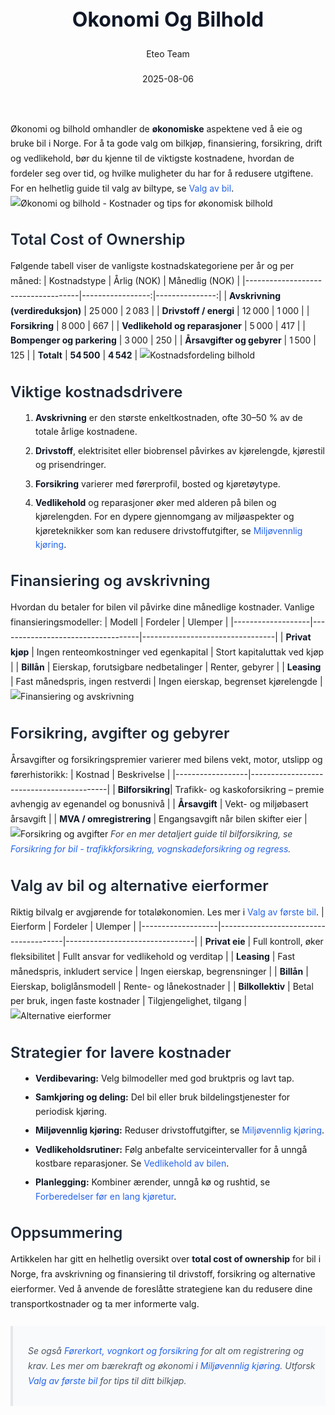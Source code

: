 ﻿---
title: "Okonomi Og Bilhold"
date: 2025-08-06
draft: false
author: "Eteo Team"
description: "Guide to Okonomi Og Bilhold for Norwegian driving theory exam."
categories: ["Driving Theory"]
tags: ["driving", "theory", "safety"]
featured_image: "/blog/okonomi-og-bilhold/okonomi-og-bilhold-image.svg"
---
<style>
/* Base text styling */
.article-content {
  font-family: 'Inter', -apple-system, BlinkMacSystemFont, 'Segoe UI', Roboto, Oxygen, Ubuntu, Cantarell, 'Open Sans', 'Helvetica Neue', sans-serif;
  line-height: 1.6;
  color: #1f2937;
  font-size: 16px;
}
/* Headers */
h1 {
  font-size: 2rem;
  font-weight: 700;
  margin: 2rem 0 1.5rem;
  color: #111827;
}
h2 {
  font-size: 1.5rem;
  font-weight: 600;
  margin: 2rem 0 1rem;
  color: #1f2937;
}
h3 {
  font-size: 1.25rem;
  font-weight: 600;
  margin: 1.5rem 0 0.75rem;
  color: #374151;
}
/* Paragraphs */
p {
  margin: 1rem 0;
  line-height: 1.7;
}
/* Lists */
ul, ol {
  margin: 1rem 0 1rem 1.5rem;
  padding-left: 1rem;
}
li {
  margin-bottom: 0.5rem;
  line-height: 1.6;
}
/* Bold and emphasis text */
strong, b {
  font-weight: 700 !important;
  color: #111827;
}
em, i {
  font-style: italic;
  color: #374151;
}
strong em, b i, em strong, i b {
  font-weight: 700 !important;
  font-style: italic;
  color: #111827;
}
/* Links */
a {
  color: #2563eb;
  text-decoration: none;
  transition: color 0.2s ease;
}
a:hover {
  color: #1d4ed8;
  text-decoration: underline;
}
/* Code blocks */
pre, code {
  font-family: 'SFMono-Regular', Consolas, 'Liberation Mono', Menlo, monospace;
  background-color: #f3f4f6;
  border-radius: 0.375rem;
  font-size: 0.875em;
}
pre {
  padding: 1rem;
  overflow-x: auto;
  margin: 1rem 0;
}
code {
  padding: 0.2em 0.4em;
}
/* Blockquotes */
blockquote {
  border-left: 4px solid #e5e7eb;
  margin: 1.5rem 0;
  padding: 0.75rem 1rem 0.75rem 1.5rem;
  background-color: #f9fafb;
  color: #4b5563;
  font-style: italic;
}
/* Tables */
table {
  margin: 1.5rem auto !important;
  border-collapse: collapse !important;
  width: 100% !important;
  max-width: 100%;
  box-shadow: 0 1px 3px rgba(0,0,0,0.1) !important;
  border-radius: 0.5rem !important;
  overflow: hidden !important;
  border: 1px solid #e5e7eb !important;
  display: table !important;
}
th, td {
  padding: 0.75rem 1.25rem !important;
  text-align: left !important;
  border: 1px solid #e5e7eb !important;
  vertical-align: top;
}
th {
  background-color: #f9fafb !important;
  font-weight: 600 !important;
  color: #111827 !important;
  text-transform: uppercase !important;
  font-size: 0.75rem !important;
  letter-spacing: 0.05em !important;
}
tr:nth-child(even) {
  background-color: #f9fafb !important;
}
tr:hover {
  background-color: #f3f4f6 !important;
}
/* Responsive adjustments */
@media (max-width: 768px) {
  .article-content {
    font-size: 15px;
  }
  h1 { font-size: 1.75rem; }
  h2 { font-size: 1.375rem; }
  h3 { font-size: 1.125rem; }
  table {
    display: block !important;
    overflow-x: auto !important;
    -webkit-overflow-scrolling: touch;
  }
}
</style>
Økonomi og bilhold omhandler de **økonomiske** aspektene ved å eie og bruke bil i Norge. For å ta gode valg om bilkjøp, finansiering, forsikring, drift og vedlikehold, bør du kjenne til de viktigste kostnadene, hvordan de fordeler seg over tid, og hvilke muligheter du har for å redusere utgiftene.
 For en helhetlig guide til valg av biltype, se [Valg av bil](/blogs/teori/valg-av-bil "Valg av bil - Fossil, hybrid eller elektrisk | Teorikurs").
 ![Økonomi og bilhold - Kostnader og tips for økonomisk bilhold](/blog/okonomi-og-bilhold/okonomi-og-bilhold-image.svg)
## Total Cost of Ownership
Følgende tabell viser de vanligste kostnadskategoriene per år og per måned:
| Kostnadstype                       | Årlig (NOK)      | Månedlig (NOK) |
|------------------------------------|-----------------:|---------------:|
| **Avskrivning (verdireduksjon)**   | 25 000           | 2 083          |
| **Drivstoff / energi**             | 12 000           | 1 000          |
| **Forsikring**                     | 8 000            |   667          |
| **Vedlikehold og reparasjoner**    | 5 000            |   417          |
| **Bompenger og parkering**         | 3 000            |   250          |
| **Årsavgifter og gebyrer**         | 1 500            |   125          |
| **Totalt**                         | **54 500**       | **4 542**      |
![Kostnadsfordeling bilhold](/blog/okonomi-og-bilhold/kostnadsfordeling-bilhold.svg)
## Viktige kostnadsdrivere
1. **Avskrivning** er den største enkeltkostnaden, ofte 30–50 % av de totale årlige kostnadene.
2. **Drivstoff**, elektrisitet eller biobrensel påvirkes av kjørelengde, kjørestil og prisendringer.
3. **Forsikring** varierer med førerprofil, bosted og kjøretøytype.
4. **Vedlikehold** og reparasjoner øker med alderen på bilen og kjørelengden.
For en dypere gjennomgang av miljøaspekter og kjøreteknikker som kan redusere drivstoffutgifter, se [Miljøvennlig kjøring](/blogs/teori/miljovennlig-kjoring "Miljøvennlig kjøring - Teknikker for bærekraftig kjøring, redusert forbruk og lavere utslipp").
## Finansiering og avskrivning
Hvordan du betaler for bilen vil påvirke dine månedlige kostnader. Vanlige finansieringsmodeller:
| Modell            | Fordeler                          | Ulemper                         |
|-------------------|-----------------------------------|---------------------------------|
| **Privat kjøp**   | Ingen renteomkostninger ved egenkapital | Stort kapitaluttak ved kjøp  |
| **Billån**        | Eierskap, forutsigbare nedbetalinger   | Renter, gebyrer               |
| **Leasing**       | Fast månedspris, ingen restverdi      | Ingen eierskap, begrenset kjørelengde |
![Finansiering og avskrivning](/blog/okonomi-og-bilhold/finansiering-avskrivning.svg)
## Forsikring, avgifter og gebyrer
Årsavgifter og forsikringspremier varierer med bilens vekt, motor, utslipp og førerhistorikk:
| Kostnad          | Beskrivelse                              |
|------------------|------------------------------------------|
| **Bilforsikring**| Trafikk- og kaskoforsikring – premie avhengig av egenandel og bonusnivå |
| **Årsavgift**    | Vekt- og miljøbasert årsavgift           |
| **MVA / omregistrering** | Engangsavgift når bilen skifter eier  |
![Forsikring og avgifter](/blog/okonomi-og-bilhold/forsikring-avgifter.svg)
*For en mer detaljert guide til bilforsikring, se [Forsikring for bil - trafikkforsikring, vognskadeforsikring og regress](/blogs/teori/forsikring-trafikkforsikring-vognskadeforsikring-og-regress "Forsikring for bil - trafikkforsikring, vognskadeforsikring og regress").*
## Valg av bil og alternative eierformer
Riktig bilvalg er avgjørende for totaløkonomien. Les mer i [Valg av første bil](/blogs/teori/valg-av-forste-bil "Valg av første bil - Guide til å velge din første bil").
| Eierform          | Fordeler                              | Ulemper                        |
|-------------------|---------------------------------------|--------------------------------|
| **Privat eie**    | Full kontroll, øker fleksibilitet     | Fullt ansvar for vedlikehold og verditap |
| **Leasing**       | Fast månedspris, inkludert service    | Ingen eierskap, begrensninger  |
| **Billån**        | Eierskap, boliglånsmodell             | Rente- og lånekostnader        |
| **Bilkollektiv**  | Betal per bruk, ingen faste kostnader  | Tilgjengelighet, tilgang       |
![Alternative eierformer](/blog/okonomi-og-bilhold/alternative-eierformer.svg)
## Strategier for lavere kostnader
* **Verdibevaring:** Velg bilmodeller med god bruktpris og lavt tap.
* **Samkjøring og deling:** Del bil eller bruk bildelingstjenester for periodisk kjøring.
* **Miljøvennlig kjøring:** Reduser drivstoffutgifter, se [Miljøvennlig kjøring](/blogs/teori/miljovennlig-kjoring "Miljøvennlig kjøring - Teknikker for bærekraftig kjøring, redusert forbruk og lavere utslipp").
* **Vedlikeholdsrutiner:** Følg anbefalte serviceintervaller for å unngå kostbare reparasjoner. Se [Vedlikehold av bilen](/blogs/teori/vedlikehold-av-bilen "Vedlikehold av bilen - Guide til regelmessig service og inspeksjon").
* **Planlegging:** Kombiner ærender, unngå kø og rushtid, se [Forberedelser før en lang kjøretur](/blogs/teori/forberedelser-for-en-lang-kjoretur "Forberedelser for en lang kjøretur - Komplett guide til trygg langkjøring").
## Oppsummering
Artikkelen har gitt en helhetlig oversikt over **total cost of ownership** for bil i Norge, fra avskrivning og finansiering til drivstoff, forsikring og alternative eierformer. Ved å anvende de foreslåtte strategiene kan du redusere dine transportkostnader og ta mer informerte valg.
> Se også [Førerkort, vognkort og forsikring](/blogs/teori/forerkort-vognkort-og-forsikring "Førerkort, vognkort og forsikring - Oversikt over forsikringstyper") for alt om registrering og krav.
> Les mer om bærekraft og økonomi i [Miljøvennlig kjøring](/blogs/teori/miljovennlig-kjoring "Miljøvennlig kjøring - Teknikker for bærekraftig kjøring, redusert forbruk og lavere utslipp").
> Utforsk [Valg av første bil](/blogs/teori/valg-av-forste-bil "Valg av første bil - Guide til å velge din første bil") for tips til ditt bilkjøp.